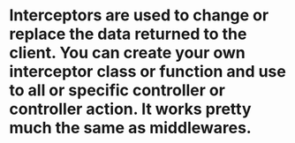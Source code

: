 # Interceptors are used to change or replace the data returned to the client. You can create your own interceptor class or function and use to all or specific controller or controller action. It works pretty much the same as middlewares.
